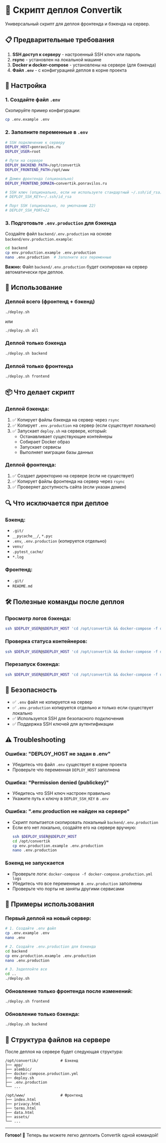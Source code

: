 # 🚀 Скрипт деплоя Convertik

Универсальный скрипт для деплоя фронтенда и бэкенда на сервер.

## 📋 Предварительные требования

1. **SSH доступ к серверу** - настроенный SSH ключ или пароль
2. **rsync** - установлен на локальной машине
3. **Docker и docker-compose** - установлены на сервере (для бэкенда)
4. **Файл `.env`** - с конфигурацией деплоя в корне проекта

## 🔧 Настройка

### 1. Создайте файл `.env`

Скопируйте пример конфигурации:
```bash
cp .env.example .env
```

### 2. Заполните переменные в `.env`

```bash
# SSH подключение к серверу
DEPLOY_HOST=ponravilos.ru
DEPLOY_USER=root

# Пути на сервере
DEPLOY_BACKEND_PATH=/opt/convertik
DEPLOY_FRONTEND_PATH=/opt/www

# Домен фронтенда (опционально)
DEPLOY_FRONTEND_DOMAIN=convertik.ponravilos.ru

# SSH ключ (опционально, если не используете стандартный ~/.ssh/id_rsa)
# DEPLOY_SSH_KEY=~/.ssh/id_rsa

# Порт SSH (опционально, по умолчанию 22)
# DEPLOY_SSH_PORT=22
```

### 3. Подготовьте `.env.production` для бэкенда

Создайте файл `backend/.env.production` на основе `backend/env.production.example`:
```bash
cd backend
cp env.production.example .env.production
nano .env.production  # Заполните все переменные
```

**Важно:** Файл `backend/.env.production` будет скопирован на сервер автоматически при деплое.

## 🚀 Использование

### Деплой всего (фронтенд + бэкенд)

```bash
./deploy.sh
```

или

```bash
./deploy.sh all
```

### Деплой только бэкенда

```bash
./deploy.sh backend
```

### Деплой только фронтенда

```bash
./deploy.sh frontend
```

## 📦 Что делает скрипт

### Деплой бэкенда:

1. ✅ Копирует файлы бэкенда на сервер через `rsync`
2. ✅ Копирует `.env.production` на сервер (если существует локально)
3. ✅ Запускает `deploy.sh` на сервере, который:
   - Останавливает существующие контейнеры
   - Собирает Docker образ
   - Запускает сервисы
   - Выполняет миграции базы данных

### Деплой фронтенда:

1. ✅ Создает директорию на сервере (если не существует)
2. ✅ Копирует файлы фронтенда на сервер через `rsync`
3. ✅ Проверяет доступность сайта (если указан домен)

## 🔍 Что исключается при деплое

### Бэкенд:
- `.git/`
- `__pycache__/`, `*.pyc`
- `.env`, `.env.production` (копируется отдельно)
- `venv/`
- `.pytest_cache/`
- `*.log`

### Фронтенд:
- `.git/`
- `README.md`

## 🛠 Полезные команды после деплоя

### Просмотр логов бэкенда:
```bash
ssh $DEPLOY_USER@$DEPLOY_HOST 'cd /opt/convertik && docker-compose -f docker-compose.production.yml logs -f'
```

### Проверка статуса контейнеров:
```bash
ssh $DEPLOY_USER@$DEPLOY_HOST 'cd /opt/convertik && docker-compose -f docker-compose.production.yml ps'
```

### Перезапуск бэкенда:
```bash
ssh $DEPLOY_USER@$DEPLOY_HOST 'cd /opt/convertik && docker-compose -f docker-compose.production.yml restart'
```

## 🔐 Безопасность

- ✅ `.env` файл не копируется на сервер
- ✅ `.env.production` копируется отдельно и только если существует локально
- ✅ Используется SSH для безопасного подключения
- ✅ Поддержка SSH ключей для аутентификации

## ⚠️ Troubleshooting

### Ошибка: "DEPLOY_HOST не задан в .env"
- Убедитесь что файл `.env` существует в корне проекта
- Проверьте что переменная `DEPLOY_HOST` заполнена

### Ошибка: "Permission denied (publickey)"
- Убедитесь что SSH ключ настроен правильно
- Укажите путь к ключу в `DEPLOY_SSH_KEY` в `.env`

### Ошибка: ".env.production не найден на сервере"
- Скрипт попытается скопировать локальный `backend/.env.production`
- Если его нет локально, создайте его на сервере вручную:
  ```bash
  ssh $DEPLOY_USER@$DEPLOY_HOST
  cd /opt/convertik
  cp env.production.example .env.production
  nano .env.production
  ```

### Бэкенд не запускается
- Проверьте логи: `docker-compose -f docker-compose.production.yml logs`
- Убедитесь что все переменные в `.env.production` заполнены
- Проверьте что порты не заняты другими сервисами

## 📝 Примеры использования

### Первый деплой на новый сервер:
```bash
# 1. Создайте .env файл
cp .env.example .env
nano .env

# 2. Создайте .env.production для бэкенда
cd backend
cp env.production.example .env.production
nano .env.production

# 3. Задеплойте все
cd ..
./deploy.sh
```

### Обновление только фронтенда после изменений:
```bash
./deploy.sh frontend
```

### Обновление только бэкенда:
```bash
./deploy.sh backend
```

## 🎯 Структура файлов на сервере

После деплоя на сервере будет следующая структура:

```
/opt/convertik/          # Бэкенд
├── app/
├── alembic/
├── docker-compose.production.yml
├── deploy.sh
├── .env.production
└── ...

/opt/www/                # Фронтенд
├── index.html
├── privacy.html
├── terms.html
├── data.html
├── assets/
└── ...
```

---

**Готово! 🎉** Теперь вы можете легко деплоить Convertik одной командой!

